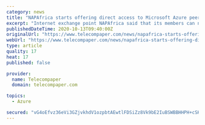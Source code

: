 ```yaml
---
category: news
title: "NAPAfrica starts offering direct access to Microsoft Azure peering"
excerpt: "Internet exchange point NAPAfrica said that its members can now have direct access to the Microsoft Azure Peering Service and benefit from an SLA-backed connection to Microsoft. This enhances customer connectivity to Microsoft cloud services such as Office 365,"
publishedDateTime: 2020-10-13T09:40:00Z
originalUrl: "https://www.telecompaper.com/news/napafrica-starts-offering-direct-access-to-microsoft-azure-peering--1357548"
webUrl: "https://www.telecompaper.com/news/napafrica-starts-offering-direct-access-to-microsoft-azure-peering--1357548"
type: article
quality: 17
heat: 17
published: false

provider:
  name: Telecompaper
  domain: telecompaper.com

topics:
  - Azure

secured: "vG4oEfvz36eVi3GZjvkhdV1ozpbtAEwtlFDSiZz8Vk9bE2IuBSWBBHHPH+cSKR6TUTiXWU4Cbd023fv7JHraxDHjhNht/oToVddemAbhmNe/s0vyB1e3biyfaEGVVapq385UDQ2GE1fBOYPjzyjrwudk/JmKnsM1vi+Mdi8qt8YtPzPrMXHr5LEhdcU5ETAuID6JoJLf+wkxdxnbKYrLa20ftdeN/L0c2Id83erdru/z0M/3VoiRfozkl/Kz8TEz6W2Nx0luHnX/RKaY0uF5UrasKO6Bp85OtaJbUcnBEBONl8k3TlKKhlnH1PW9FI1EmRNOUSQU1a3MMVNX2C39yBLdmisYR8ICXlHpEYBxnBg=;fzwsDHmwdydlfUVV9g+uXg=="
---
```


